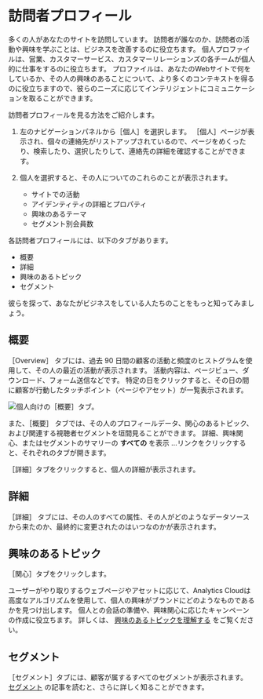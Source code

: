 # 訪問者プロフィール

多くの人があなたのサイトを訪問しています。 訪問者が誰なのか、訪問者の活動や興味を学ぶことは、ビジネスを改善するのに役立ちます。 個人プロファイルは、営業、カスタマーサービス、カスタマーリレーションズの各チームが個人的に仕事をするのに役立ちます。 プロファイルは、あなたのWebサイトで何をしているか、その人の興味のあることについて、より多くのコンテキストを得るのに役立ちますので、彼らのニーズに応じてインテリジェントにコミュニケーションを取ることができます。

訪問者プロフィールを見る方法をご紹介します。

1. 左のナビゲーションパネルから［個人］を選択します。 ［個人］ページが表示され、個々の連絡先がリストアップされているので、ページをめくったり、検索したり、選択したりして、連絡先の詳細を確認することができます。

1. 個人を選択すると、その人についてのこれらのことが表示されます。

    * サイトでの活動
    * アイデンティティの詳細とプロパティ
    * 興味のあるテーマ
    * セグメント別会員数

各訪問者プロフィールには、以下のタブがあります。

* 概要
* 詳細
* 興味のあるトピック
* セグメント

彼らを探って、あなたがビジネスをしている人たちのことをもっと知ってみましょう。

<a name="overview" />

## 概要

［Overview］ タブには、過去 90 日間の顧客の活動と頻度のヒストグラムを使用して、その人の最近の活動が表示されます。 活動内容は、ページビュー、ダウンロード、フォーム送信などです。 特定の日をクリックすると、その日の間に顧客が行動したタッチポイント（ページやアセット）が一覧表示されます。

![個人向けの［概要］タブ。](individual-profiles/images/01.png)

また、［概要］ タブでは、その人のプロフィールデータ、関心のあるトピック、および関連する視聴者セグメントを垣間見ることができます。 詳細、興味関心、またはセグメントのサマリーの **すべての** を表示 ...リンクをクリックすると、それぞれのタブが開きます。

［詳細］タブをクリックすると、個人の詳細が表示されます。

<a name="details" />

## 詳細

［詳細］ タブには、その人のすべての属性、その人がどのようなデータソースから来たのか、最終的に変更されたのはいつなのかが表示されます。

<a name="interests" />

## 興味のあるトピック

［関心］タブをクリックします。

ユーザーがやり取りするウェブページやアセットに応じて、Analytics Cloudは高度なアルゴリズムを使用して、個人の興味がブランドにどのようなものであるかを見つけ出します。 個人との会話の準備や、興味関心に応じたキャンペーンの作成に役立ちます。 詳しくは、 [興味のあるトピックを理解する](../../workspace-data/managing-interest-topics.md#understanding-interests) をご覧ください。

<a name="segments" />

## セグメント

［セグメント］タブには、顧客が属するすべてのセグメントが表示されます。 [セグメント](../segments/segments.md) の記事を読むと、さらに詳しく知ることができます。
